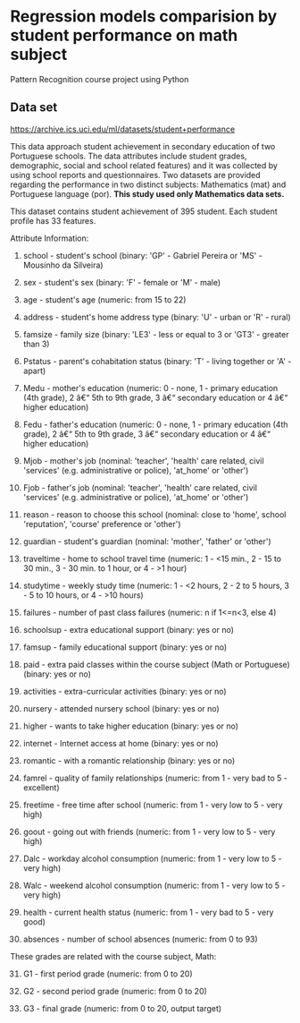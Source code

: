 # Regression models comparision by student performance on math subject

Pattern Recognition course project using Python

## Data set

https://archive.ics.uci.edu/ml/datasets/student+performance

This data approach student achievement in secondary education of two Portuguese schools. The data attributes include student grades, demographic, social and school related features) and it was collected by using school reports and questionnaires. Two datasets are provided regarding the performance in two distinct subjects: Mathematics (mat) and Portuguese language (por). **This study used only Mathematics data sets.**

This dataset contains student achievement of 395 student. Each student profile has 33 features.

Attribute Information:

1. school - student's school (binary: 'GP' - Gabriel Pereira or 'MS' - Mousinho da Silveira)

2. sex - student's sex (binary: 'F' - female or 'M' - male)

3. age - student's age (numeric: from 15 to 22)

4. address - student's home address type (binary: 'U' - urban or 'R' - rural)

5. famsize - family size (binary: 'LE3' - less or equal to 3 or 'GT3' - greater than 3)

6. Pstatus - parent's cohabitation status (binary: 'T' - living together or 'A' - apart)

7. Medu - mother's education (numeric: 0 - none, 1 - primary education (4th grade), 2 â€“ 5th to 9th grade, 3 â€“ secondary education or 4 â€“ higher education)

8. Fedu - father's education (numeric: 0 - none, 1 - primary education (4th grade), 2 â€“ 5th to 9th grade, 3 â€“ secondary education or 4 â€“ higher education)

9. Mjob - mother's job (nominal: 'teacher', 'health' care related, civil 'services' (e.g. administrative or police), 'at_home' or 'other')

10. Fjob - father's job (nominal: 'teacher', 'health' care related, civil 'services' (e.g. administrative or police), 'at_home' or 'other')

11. reason - reason to choose this school (nominal: close to 'home', school 'reputation', 'course' preference or 'other')

12. guardian - student's guardian (nominal: 'mother', 'father' or 'other')

13. traveltime - home to school travel time (numeric: 1 - <15 min., 2 - 15 to 30 min., 3 - 30 min. to 1 hour, or 4 - >1 hour)

14. studytime - weekly study time (numeric: 1 - <2 hours, 2 - 2 to 5 hours, 3 - 5 to 10 hours, or 4 - >10 hours)

15. failures - number of past class failures (numeric: n if 1<=n<3, else 4)

16. schoolsup - extra educational support (binary: yes or no)

17. famsup - family educational support (binary: yes or no)

18. paid - extra paid classes within the course subject (Math or Portuguese) (binary: yes or no)

19. activities - extra-curricular activities (binary: yes or no)

20. nursery - attended nursery school (binary: yes or no)

21. higher - wants to take higher education (binary: yes or no)

22. internet - Internet access at home (binary: yes or no)

23. romantic - with a romantic relationship (binary: yes or no)

24. famrel - quality of family relationships (numeric: from 1 - very bad to 5 - excellent)

25. freetime - free time after school (numeric: from 1 - very low to 5 - very high)

26. goout - going out with friends (numeric: from 1 - very low to 5 - very high)

27. Dalc - workday alcohol consumption (numeric: from 1 - very low to 5 - very high)

28. Walc - weekend alcohol consumption (numeric: from 1 - very low to 5 - very high)

29. health - current health status (numeric: from 1 - very bad to 5 - very good)

30. absences - number of school absences (numeric: from 0 to 93)

These grades are related with the course subject, Math:

31. G1 - first period grade (numeric: from 0 to 20)

32. G2 - second period grade (numeric: from 0 to 20)

33. G3 - final grade (numeric: from 0 to 20, output target)







